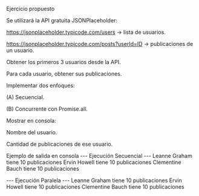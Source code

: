Ejercicio propuesto

Se utilizará la API gratuita JSONPlaceholder:

https://jsonplaceholder.typicode.com/users → lista de usuarios.

https://jsonplaceholder.typicode.com/posts?userId=ID → publicaciones de un usuario.

Obtener los primeros 3 usuarios desde la API.

Para cada usuario, obtener sus publicaciones.

Implementar dos enfoques:

(A) Secuencial.

(B) Concurrente con Promise.all.

Mostrar en consola:

Nombre del usuario.

Cantidad de publicaciones de ese usuario.

Ejemplo de salida en consola
--- Ejecución Secuencial ---
Leanne Graham tiene 10 publicaciones
Ervin Howell tiene 10 publicaciones
Clementine Bauch tiene 10 publicaciones

--- Ejecución Paralela ---
Leanne Graham tiene 10 publicaciones
Ervin Howell tiene 10 publicaciones
Clementine Bauch tiene 10 publicaciones